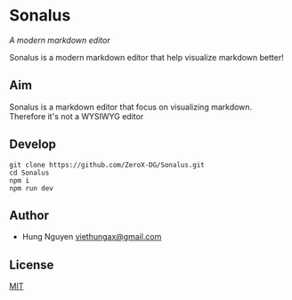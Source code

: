 # Sonalus

_A modern markdown editor_

Sonalus is a modern markdown editor that help visualize markdown better!

## Aim

Sonalus is a markdown editor that focus on visualizing markdown. Therefore it's not a WYSIWYG editor

## Develop

```
git clone https://github.com/ZeroX-DG/Sonalus.git
cd Sonalus
npm i
npm run dev
```

## Author

- Hung Nguyen <viethungax@gmail.com>

## License

[MIT](LICENSE)
